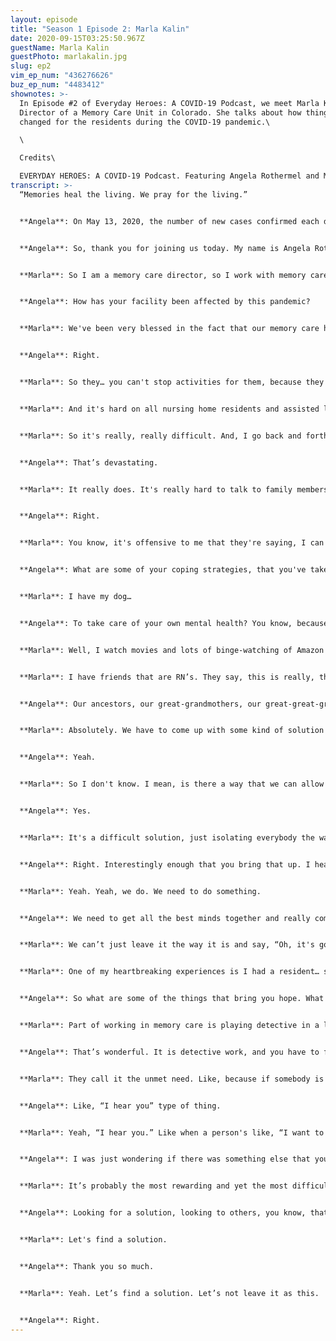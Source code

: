 ```yaml
---
layout: episode
title: "Season 1 Episode 2: Marla Kalin"
date: 2020-09-15T03:25:50.967Z
guestName: Marla Kalin
guestPhoto: marlakalin.jpg
slug: ep2
vim_ep_num: "436276626"
buz_ep_num: "4483412"
shownotes: >-
  In Episode #2 of Everyday Heroes: A COVID-19 Podcast, we meet Marla Kalin,
  Director of a Memory Care Unit in Colorado. She talks about how things have
  changed for the residents during the COVID-19 pandemic.\

  \

  Credits\

  EVERYDAY HEROES: A COVID-19 Podcast. Featuring Angela Rothermel and Marla Kalin. Produced by Michael T. Starks. Editing Services by Brian Torres, Irlend Productions Independent, LLC. All Images and Footage used with Permission & Licensing, Provided by Adobe Stock and Pixabay.com. "Say a Prayer for the Living" Music, Lyrics & Performed by Michael T. Starks. Special Thanks to Karilyn T. Starks. Ionogen Media, LLC Copyright 2020. All Rights Reserved.
transcript: >-
  “Memories heal the living. We pray for the living.”


  **Angela**: On May 13, 2020, the number of new cases confirmed each day was declining across the United States. At this time, the total number of deaths due to COVID-19 in the United States was nearing 86,000. In Colorado, Governor Jared Polis reminded us that if we cannot be together physically to celebrate Easter, we can be together emotionally and spiritually. This is the context of our second episode of Everyday Heroes, a conversation with Marla Kalin, Director of a Memory Care facility in Colorado.


  **Angela**: So, thank you for joining us today. My name is Angela Rothermel, and I'm here with Marla Kalin, who works on the front lines during the COVID pandemic. And I'm here to ask Marla a few questions about what she does and how she's coping with things. So Marla, thank you so much for joining us today. Can you tell me a little bit about yourself?


  **Marla**: So I am a memory care director, so I work with memory care residents. Basically to explain memory care a little bit, it's mostly residents who… their dementia causes them to seek an exit and don't necessarily follow the exact same rules of dementia. They have different levels of dementia that… they need some extra care. So a lot more confusion, a lot more of what we call sundowning, and a lot more of what we would call behaviors. Some aggressive, some non-aggressive, but you know, weepiness to aggressiveness to wanting to leave to not understanding why they're where they are.


  **Angela**: How has your facility been affected by this pandemic?


  **Marla**: We've been very blessed in the fact that our memory care has not had a single episode, knock on wood, of COVID-19. So everybody is healthy, which I am hugely relieved and praying that that stays like that, because when you're talking about memory care residents, it's next to impossible to isolate them. So they don't understand enough to stay in the rooms and to cough in their elbow or, you know, to wear a mask, anything like that.


  **Angela**: Right.


  **Marla**: So they… you can't stop activities for them, because they wouldn't know what to do with themselves. So you know, it could be considered to be higher risk, in terms of the fact that we keep them all together. We can't social distance them. But we're doing our best to protect them. And that's the hard part, because protecting them breaks my heart, because part of protecting them, if you're familiar with the CDC guidelines, is we're not allowing family members to see them.


  **Marla**: And it's hard on all nursing home residents and assisted living residents. But I would say it's especially difficult for memory care residents, because they don't really understand why. There's a few that do, and kind of know that there's a virus going on, but for the most part, they have no idea, so they can feel abandoned by their family members.


  **Marla**: So it's really, really difficult. And, I go back and forth on whether it's a good thing. I mean it's never a good thing. That's not the right word. But whether it's for their protection or not. Like we make allowances if they're on… at what you would call actively dying. Like, if they're on hospice and they have a matter of, they're saying, you know, they can go at any time, they have weeks, we'll allow a family member to, you know, to come and see them. Which breaks my heart too. Because it's like we have to get down to that point in order to allow a family member to visit their loved one. And you know, I'm not… You know, it's like they're declining, and they have these high levels of dementia and in a month, yeah, maybe physically they're not dying, but mentally, their brain is deteriorating, and there's a risk that when all this is over, they're not going to remember their loved ones, and their loved ones have lost all that precious time. It breaks my heart.


  **Angela**: That’s devastating.


  **Marla**: It really does. It's really hard to talk to family members and explain to them, why they, you know, they can't see their loved one, and why some people have exceptions because their loved one is what we would consider actively dying. And you're like, is the family member like secretly wishing that they could be in that position, just to see their family, just to see their loved one? It's such a difficult place to be, and… But I know other places, and if you look on the state registry, there's so many places, they've had outbreaks and they've had people die. And it's so maddening when I talk to people who don't believe in this or say it's a hoax, who talk about their rights being violated because they're asked to be wearing a mask, and I'm kind of like, you guys are complaining about wearing a mask, when I've got a whole bunch of residents who can't see their families.


  **Angela**: Right.


  **Marla**: You know, it's offensive to me that they're saying, I can't get a haircut, or I can't play golf or… you know what I mean? How about you can't see your mother or your father, or your father and your mother can't see their child, and they don't understand, and they don't have any reason. They don't have any knowledge or comprehension of why that's happening. And you as a memory care director, as well as my wonderful staff, my caregivers, are the only ones that are there for them, and have to provide them that. And, in a way we're strangers to them, and yet, we're all they have. Yeah, it's just… it's hard, you know. At the end of the day, it's… I sometimes do come home and cry, because it's just so heartbreaking.


  **Angela**: What are some of your coping strategies, that you've taken?


  **Marla**: I have my dog…


  **Angela**: To take care of your own mental health? You know, because it is… What you've described to me is heartbreaking, heart-wrenching. How are you coping with that?


  **Marla**: Well, I watch movies and lots of binge-watching of Amazon prime and Netflix shows, and I go for bike rides and walks and… yeah, I know I said that word, and sometimes social media has been angering me lately, with everybody that's kind of talking against some of the things that we have to do to protect ourselves, or asking people not to wear masks. And yeah, I understand where they're coming from. Everybody. I can understand both sides in a lot of ways, but at the same time, I feel like complaining that you’re wearing a mask when there are so many more serious things going on... You suck it up, you wear a mask.


  **Marla**: I have friends that are RN’s. They say, this is really, this is real. I mean, it's not a big deal really. I mean, to me, I kind of look at it kind of go, I'm glad that we're being asked just to stay at home and wear masks. Our ancestors were asked to go to war to fight wars, and this is a war. It's a different kind of war – it’s chemical war or viral war, whatever you want to call it. But it's still a war on this disease. And we're complaining, and we have internet and we have TV and we have all of these ways. And when you think about the pandemic that was a hundred years ago with the Spanish flu, they had nothing. And they had to do more than we're being asked to do.


  **Angela**: Our ancestors, our great-grandmothers, our great-great-grandfathers, our great-great-grandmothers, they went through far worse. You're so right on that.


  **Marla**: Absolutely. We have to come up with some kind of solution though, with them seeing their family members, because three years from now, most of those people won't be around. So I don't know what the solution is. But I do appeal to the CDC to kind of maybe look at that a little bit and think about… While we're trying to protect everybody and protect our loved ones, are we doing more damage to them mentally? Because if they don't, if they don't understand what's going on, and their brains are shrinking with dementia and they're losing more and more of their memories, where they're forgetting more and more, and if they survive three years, they won't remember anybody. Or even like six months from now, they could forget who their daughter or who their son is. Are we protecting them? I mean, it begs a question.


  **Angela**: Yeah.


  **Marla**: So I don't know. I mean, is there a way that we can allow family members to see their loved ones and keep them protected? We can't leave it like that and say, well, it's going to be like this for three years. What are we going to do? Lock down all facilities for three years and not let anybody see their family members until they’re on their death beds? And if they have COVID-19, they can't see them at all. And we can't ask a family member to distance so that, you know, you can't hug your loved one. I mean, I'll be honest, I hug my residents. I don't care. When a resident comes up to me and asks me for a hug, I'm going to give them a hug. Because I know I've been very cautious and staying safe, and I have to hug them. You know, you can't not hold their hand. You can't do care without holding and their hand. So it's not a perfect… there's no perfect solution, but I don't... But I think there are a lot of flaws in this solution.


  **Angela**: Yes.


  **Marla**: It's a difficult solution, just isolating everybody the way we're doing it. And it's not, I mean, it's everywhere. It's all over the world.


  **Angela**: Right. Interestingly enough that you bring that up. I heard from my mom that China is, you know, opening up schools for kids, and then the decontamination steps that the kids have to take in order to enter the school are extraordinary. We could do things like that here. Like we already have many countries ahead of us in this, in dealing with this.


  **Marla**: Yeah. Yeah, we do. We need to do something.


  **Angela**: We need to get all the best minds together and really come up with more viable solutions.


  **Marla**: We can’t just leave it the way it is and say, “Oh, it's going to be another month.” Like when the governor was saying, well, we're looking at the same thing. We're looking at the same thing in May as we are for April, when the nursing home situation is… nothing's changed. All right, what's this? We need a solution. Nobody… Who is speaking for these people? Because there's not enough people that are speaking out for these people. Their rights are being violated in a way, because we're deciding to protect them. The government is deciding what's best for them. The government is saying to protect them. I'm like, you know, when everybody's screaming about their rights, about the right to not wear a mask. No. How about the rights of our elderly that are being trampled on in a way? Because we're trying to decide what's best to protect them, and we're not working on a solution to protect them better, to still allow them to have… What they need and crave is their family. You know, they're already confused about being there. They're already angry about being there. And then on top of it, you're taking away their family? I mean, that's the hard part for me is when they ask about their loved one and I, you know, I can't… you know, it’s, “Has my daughter come to visit me?” “Here, you can FaceTime with her.”


  **Marla**: One of my heartbreaking experiences is I had a resident… she tried to do a window visit with – or her daughter tried to do a window visit with her. And her daughter was like… it was just so emotional, because her mom was like, didn't understand why her daughter was out in the window and not in her room. And it upset. It was more upsetting for that. It was, she couldn't, she can't do it. She has to stick with phone visits. And I'm sure I'm not the only one. I'm sure that's all over, going on. And I know some places aren't even offering window visits.


  **Angela**: So what are some of the things that bring you hope. What are some things that have, that you've experienced? Or anything that resonates with you that brings you hope?


  **Marla**: Part of working in memory care is playing detective in a lot of ways, and because of the fact that I've been allowed, I've been blessed to have a lot of different trainings and a lot of workshops… I, one of my favorite trainings was validation training with Naomi Field, and just being able to validate their feelings, and just identifying those unmet needs and finding out what each resident's unmet need is. And when I can actually discover that unmet need and help them so that they can get off their psychotropics or that they, when they're sundowning, they have something that makes them happy and they aren't as agitated. That is… I enjoy that. That gives me hope. And being able to pass that information on to my caregivers and to my staff. This is what will help, you know. That's what I enjoy, because I know at the end of the day that I've made a difference.


  **Angela**: That’s wonderful. It is detective work, and you have to find the question, like the hidden question, the…


  **Marla**: They call it the unmet need. Like, because if somebody is yelling, they're not just yelling for the sake of yelling. There's a reason behind it. Sometimes it's something in the past that they're reconciling, and sometimes it's something they're reliving. Sometimes it's they can't communicate what they want. Sometimes it's the frustration, and honestly, some of the best results I get is if I see somebody that's really upset, and I go up to them and say, “You're really upset right now, aren't you?” You know. And they're like, “Yeah.” You know. I said, “I'm sure it's frustrating that you can't find the words to describe it right now.” Just by talking to them and just validating what they're feeling makes all the difference.


  **Angela**: Like, “I hear you” type of thing.


  **Marla**: Yeah, “I hear you.” Like when a person's like, “I want to go home. I don't understand why I can't go home.” Or they're sitting in there a little bit more with it than some others. Their dementia is different. You know. They still have a lot of their… they're at a point where if somebody's screaming or really agitated, it bothers them. And so there's like, identifying that this is triggering this person right now. Like they're sitting here in an activity, they're having a good time, and then all of a sudden somebody starts screaming or does something or doesn't understand, and then this person gets mad and identify that's because they start thinking, “Oh my gosh, I'm in a loony bin here. What am I doing here? What did I do that was so bad? Why am I being punished?” And going over to that person and saying, “They're driving you nuts. Aren't they?” And having that person go, “yes”. “Would you like to get out of here and play some cards?” “Yes.” Just being able to recognize that's going on. Then take them away from the situation and avoid a whole escalation. That's some of the stuff that I enjoy about my job.


  **Angela**: I was just wondering if there was something else that you would like for us to know.


  **Marla**: It’s probably the most rewarding and yet the most difficult work a person can do. It really involves putting yourself out there and opening up your heart. You can't work with seniors, in any capacity, and do a good job, if you don't open up your heart and really just love them. And really just let yourself love them and love on them. And, you know, the bottom line is they're only here for a short amount of time and you do… I've dealt with a good amount of passings and deaths in my profession, for the last twelve years, and it's hard on the heart, but I sort of try to look at it as: they're at the train station waiting to get onto their train to the next journey. And my job is to make their life as fulfilling and comfortable and happy as possible while they're waiting for their, their next journey. And that's, you know, and I guess it's… my regret is I never get to know them way they were. And sometimes you can see sparks of who they were, and man, it would be wonderful to travel back in time, meet them when they were in their prime.


  **Angela**: Looking for a solution, looking to others, you know, that have dealt with this and gathering those resources and finding hope in a hopeless situation…


  **Marla**: Let's find a solution.


  **Angela**: Thank you so much.


  **Marla**: Yeah. Let’s find a solution. Let’s not leave it as this.


  **Angela**: Right.
---
```

